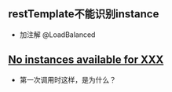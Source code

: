 ## restTemplate不能识别instance

- 加注解 @LoadBalanced

## [No instances available for XXX](https://blog.csdn.net/weixin_43465497/article/details/88089394)

- 第一次调用时这样，是为什么？

